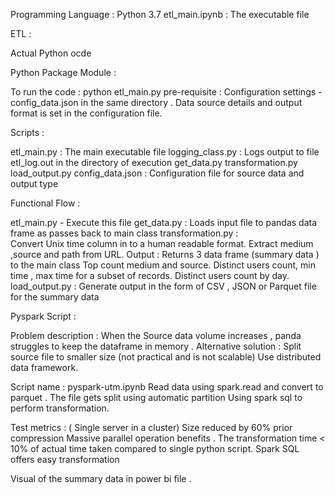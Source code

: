 Programming Language : Python 3.7 
etl_main.ipynb : The executable file 

ETL :




Actual Python ocde 

Python Package Module :

To run the code : python etl_main.py 
pre-requisite :  Configuration settings - config_data.json in the same directory . Data source details and output format is set in the configuration file.

Scripts :

etl_main.py : The main executable file 
logging_class.py : Logs output to file etl_log.out in the directory of execution 
get_data.py 
transformation.py  
load_output.py 
config_data.json : Configuration file for source data and output type 

Functional Flow :

etl_main.py - Execute this file 
get_data.py : Loads input file to pandas data frame as passes back to main class 
transformation.py :  
  Convert Unix time column in to a human readable format. 
  Extract medium ,source and path from URL.
  Output : Returns 3 data frame (summary data ) to the main class 
  Top count medium and source.
  Distinct users count, min time , max time for a subset of records.
  Distinct users count by day. 
load_output.py : Generate output in the form of CSV , JSON or Parquet file for the summary data


Pyspark Script :

Problem description : When the Source data volume increases , panda struggles to keep the dataframe in memory .
Alternative solution :
Split source file to smaller size (not practical and is not scalable)
Use distributed data framework.

Script name : pyspark-utm.ipynb
Read data using spark.read and convert to parquet 	. The file gets split using automatic partition 
Using spark sql to perform transformation.

Test metrics : ( Single server in a cluster)
Size reduced by 60% prior compression 
Massive parallel operation benefits . The transformation time < 10% of actual time taken compared to single python script.
Spark SQL offers easy transformation 

Visual of the summary data in power bi file . 
